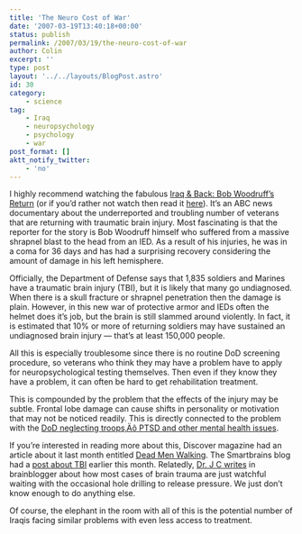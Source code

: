 ```yaml
---
title: 'The Neuro Cost of War'
date: '2007-03-19T13:40:18+00:00'
status: publish
permalink: /2007/03/19/the-neuro-cost-of-war
author: Colin
excerpt: ''
type: post
layout: '../../layouts/BlogPost.astro'
id: 30
category:
    - science
tag:
    - Iraq
    - neuropsychology
    - psychology
    - war
post_format: []
aktt_notify_twitter:
    - 'no'
---
```

I highly recommend watching the fabulous [Iraq &amp; Back: Bob Woodruff’s Return](https://abcnews.go.com/WNT/WoodruffReports/) (or if you’d rather not watch then read it [here](https://abcnews.go.com/WNT/WoodruffReports/story?id=2908676&page=1)). It’s an ABC news documentary about the underreported and troubling number of veterans that are returning with traumatic brain injury. Most fascinating is that the reporter for the story is Bob Woodruff himself who suffered from a massive shrapnel blast to the head from an IED. As a result of his injuries, he was in a coma for 36 days and has had a surprising recovery considering the amount of damage in his left hemisphere.

Officially, the Department of Defense says that 1,835 soldiers and Marines have a traumatic brain injury (TBI), but it is likely that many go undiagnosed. When there is a skull fracture or shrapnel penetration then the damage is plain. However, in this new war of protective armor and IEDs often the helmet does it’s job, but the brain is still slammed around violently. In fact, it is estimated that 10% or more of returning soldiers may have sustained an undiagnosed brain injury — that’s at least 150,000 people.

All this is especially troublesome since there is no routine DoD screening procedure, so veterans who think they may have a problem have to apply for neuropsychological testing themselves. Then even if they know they have a problem, it can often be hard to get rehabilitation treatment.

This is compounded by the problem that the effects of the injury may be subtle. Frontal lobe damage can cause shifts in personality or motivation that may not be noticed readily. This is directly connected to the problem with the [DoD neglecting troops‚Äô PTSD and other mental health issues](https://neurophilosophy.wordpress.com/2007/02/26/dod-is-neglecting-troops-mental-health/).

If you’re interested in reading more about this, Discover magazine had an article about it last month entitled [Dead Men Walking](https://discovermagazine.com/2007/feb/dead-men-walking/?searchterm=Traumatic%20Brain%20Injury). The Smartbrains blog had a [post about TBI](https://www.sharpbrains.com/blog/2007/03/02/tbi-traumatic-brain-injury-iraq-and-neuropsychology/) earlier this month. Relatedly, [Dr. J C writes](https://brainblogger.com/2007/03/19/watchful-waiting-in-head-trauma/) in brainblogger about how most cases of brain trauma are just watchful waiting with the occasional hole drilling to release pressure. We just don’t know enough to do anything else.

Of course, the elephant in the room with all of this is the potential number of Iraqis facing similar problems with even less access to treatment.
